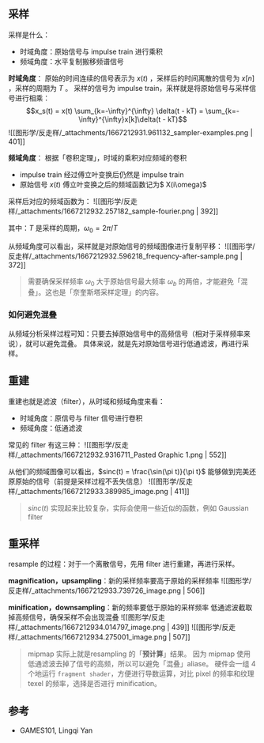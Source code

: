 
## 采样
采样是什么：

- 时域角度：原始信号与 impulse train 进行乘积
- 频域角度：水平复制搬移频谱信号

**时域角度**：
原始的时间连续的信号表示为 $x(t)$ ，采样后的时间离散的信号为 $x[n]$ ，采样的周期为 $T$ 。
采样的信号为 impulse train，采样就是将原始信号与采样信号进行相乘：
$$x_s(t) = x(t) \sum_{k=-\infty}^{\infty} \delta(t - kT) 
= \sum_{k=-\infty}^{\infty}x[k]\delta(t - kT)$$
![[图形学/反走样/_attachments/1667212931.961132_sampler-examples.png | 401]]

**频域角度**：
根据「卷积定理」，时域的乘积对应频域的卷积

- impulse train 经过傅立叶变换后仍然是 impulse train
- 原始信号 $x(t)$  傅立叶变换之后的频域函数记为$ X(i\omega)$ 

采样后对应的频域函数为：
![[图形学/反走样/_attachments/1667212932.257182_sample-fourier.png | 392]]

其中：$T$  是采样的周期，$\omega_0 = 2\pi / T$ 

从频域角度可以看出，采样就是对原始信号的频域图像进行复制平移：
![[图形学/反走样/_attachments/1667212932.596218_frequency-after-sample.png | 372]]

> 需要确保采样频率 $\omega_0$  大于原始信号最大频率 $\omega_b$  的两倍，才能避免「混叠」。这也是「奈奎斯塔采样定理」的内容。



### 如何避免混叠
从频域分析采样过程可知：只要去掉原始信号中的高频信号（相对于采样频率来说），就可以避免混叠。
具体来说，就是先对原始信号进行低通滤波，再进行采样。


## 重建
重建也就是滤波（filter），从时域和频域角度来看：

- 时域角度：原信号与 filter 信号进行卷积
- 频域角度：低通滤波

常见的 filter 有这三种：
![[图形学/反走样/_attachments/1667212932.9316711_Pasted Graphic 1.png | 552]]

从他们的频域图像可以看出，$sinc(t) = \frac{\sin(\pi t)}{\pi t}$ 能够做到完美还原原始的信号（前提是采样过程不丢失信息）
![[图形学/反走样/_attachments/1667212933.389985_image.png | 411]]
> $sinc(t)$ 实现起来比较复杂，实际会使用一些近似的函数，例如 Gaussian filter



## 重采样
resample 的过程：对于一个离散信号，先用 filter 进行重建，再进行采样。

**magnification，upsampling**：新的采样频率要高于原始的采样频率
![[图形学/反走样/_attachments/1667212933.739726_image.png | 506]]

**minification，downsampling**：新的频率要低于原始的采样频率
低通滤波截取掉高频信号，确保采样不会出现混叠
![[图形学/反走样/_attachments/1667212934.014797_image.png | 439]]
![[图形学/反走样/_attachments/1667212934.275001_image.png | 507]]
> mipmap 实际上就是resampling 的「**预计算**」结果。
> 因为 mipmap 使用低通滤波去掉了信号的高频，所以可以避免「混叠」aliase。
> 硬件会一组 4 个地运行 `fragment shader`，方便进行导数运算，对比 pixel 的频率和纹理 texel 的频率，选择是否进行 minification。


## 参考

- GAMES101, Lingqi Yan

